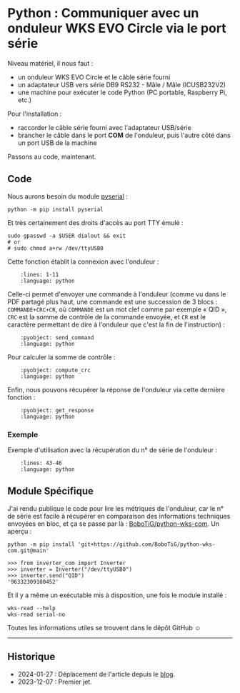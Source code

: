 # Python : Communiquer avec un onduleur WKS EVO Circle via le port série

Niveau matériel, il nous faut :

- un onduleur WKS EVO Circle et le câble série fourni
- un adaptateur USB vers série DB9 RS232 - Mâle / Mâle (ICUSB232V2)
- une machine pour exécuter le code Python (PC portable, Raspberry Pi, etc.)

Pour l'installation :

- raccorder le câble série fourni avec l'adaptateur USB/série
- brancher le câble dans le port **COM** de l'onduleur, puis l'autre côté dans un port USB de la machine

Passons au code, maintenant.

## Code

Nous aurons besoin du module [pyserial](https://pypi.org/project/pyserial) :

```{code-block} shell
python -m pip install pyserial
```

Et très certainement des droits d'accès au port TTY émulé :

```{code-block} shell
sudo gpasswd -a $USER dialout && exit
# or
# sudo chmod a+rw /dev/ttyUSB0
```

Cette fonction établit la connexion avec l'onduleur :

```{literalinclude} snippets/python-communication-onduleur-wks-eko.py
    :lines: 1-11
    :language: python
```

Celle-ci permet d'envoyer une commande à l'onduleur (comme vu dans le PDF partagé plus haut, une commande est une succession de 3 blocs : `COMMANDE+CRC+CR`, où `COMMANDE` est un mot clef comme par exemple « QID », `CRC` est la somme de contrôle de la commande envoyée, et `CR` est le caractère permettant de dire à l'onduleur que c'est la fin de l'instruction) :

```{literalinclude} snippets/python-communication-onduleur-wks-eko.py
    :pyobject: send_command
    :language: python
```

Pour calculer la somme de contrôle :

```{literalinclude} snippets/python-communication-onduleur-wks-eko.py
    :pyobject: compute_crc
    :language: python
```

Enfin, nous pouvons récupérer la réponse de l'onduleur via cette dernière fonction :

```{literalinclude} snippets/python-communication-onduleur-wks-eko.py
    :pyobject: get_response
    :language: python
```

### Exemple

Exemple d'utilisation avec la récupération du n° de série de l'onduleur :

```{literalinclude} snippets/python-communication-onduleur-wks-eko.py
    :lines: 43-46
    :language: python
```

## Module Spécifique

J'ai rendu publique le code pour lire les métriques de l'onduleur, car le n° de série est facile à récupérer en comparaison des informations techniques envoyées en bloc, et ça se passe par là : [BoboTiG/python-wks-com](https://github.com/BoboTiG/python-wks-com). Un aperçu :

```{code-block} shell
python -m pip install 'git+https://github.com/BoboTiG/python-wks-com.git@main'
```

```{code-block} python
>>> from inverter_com import Inverter
>>> inverter = Inverter("/dev/ttyUSB0")
>>> inverter.send("QID")
'96332309100452'
```

Et il y a même un exécutable mis à disposition, une fois le module installé :

```{code-block} shell
wks-read --help
wks-read serial-no
```

Toutes les informations utiles se trouvent dans le dépôt GitHub ☺

---

## Historique

- 2024-01-27 : Déplacement de l'article depuis le [blog](https://www.tiger-222.fr/?d=2023/12/07/21/34/37-python-communiquer-avec-un-onduleur-wks-evo-circle-via-le-port-serie).
- 2023-12-07 : Premier jet.
